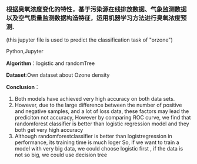                                                                                                                                                                                                                                                                                                                                                                                                                                                                                                                                                                                                                                                                                                                                                                                                                                                                                                                                                                                                                                                                                                                                                                                                                                                                                                                                                                                                            

### 根据臭氧浓度变化的特性，基于污染源在线排放数据、气象监测数据以及空气质量监测数据构造特征，运用机器学习方法进行臭氧浓度预测.

(this jupyter file is used to predict the classification task of "orzone")



Python,Jupyter



**Algorithm**：logistic and randomTree

**Dataset**:Own dataset about Ozone density

**Conclusion**：

 1. Both models have achieved very high accuracy on both data sets.
 2. However, due to the large difference between the number of positive and negative samples, and a lot of loss data, 
 these factors may lead the prediciton not accuracy,
 However by comparing ROC curve, we find that randomforest classifier is better than logistic regression model
 and they both get very high accuracy
 3. Although randomforestclassifier is better than logistregression in performance, 
 its training time is much loger
 So, if we want to train a model with very big data, we could choose logistic first , if the data is not so big, we could use decision tree 